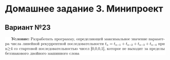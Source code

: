 # Домашнее задание 3. Минипроект

## Вариант №23
![Image alt](https://github.com/EdwardNee/study-FASM/blob/master/FASM/week3/sourse/Task.PNG)  

